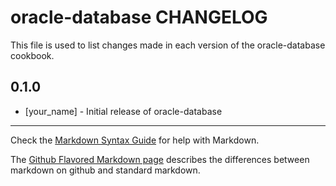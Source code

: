 oracle-database CHANGELOG
=========================

This file is used to list changes made in each version of the oracle-database cookbook.

0.1.0
-----
- [your_name] - Initial release of oracle-database

- - -
Check the [Markdown Syntax Guide](http://daringfireball.net/projects/markdown/syntax) for help with Markdown.

The [Github Flavored Markdown page](http://github.github.com/github-flavored-markdown/) describes the differences between markdown on github and standard markdown.
